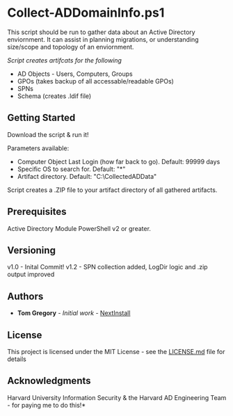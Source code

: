 # Collect-ADDomainInfo.ps1

This script should be run to gather data about an Active Directory enviornment. It can assist in planning migrations, or understanding size/scope and topology of an enviornment.

*Script creates artifcats for the following*
* AD Objects - Users, Computers, Groups
* GPOs (takes backup of all accessable/readable GPOs)
* SPNs
* Schema (creates .ldif file)

## Getting Started

Download the script & run it! 

Parameters available:
* Computer Object Last Login (how far back to go). Default: 99999 days
* Specific OS to search for. Default: "*"
* Artifact directory. Default: "C:\CollectedADData"

Script creates a .ZIP file to your artifact directory of all gathered artifacts.


## Prerequisites

Active Directory Module
PowerShell v2 or greater.

## Versioning

v1.0 - Inital Commit!
v1.2 - SPN collection added, LogDir logic and .zip output improved

## Authors

* **Tom Gregory** - *Initial work* - [NextInstall](https://github.com/NextInstall)

## License

This project is licensed under the MIT License - see the [LICENSE.md](LICENSE.md) file for details

## Acknowledgments

Harvard University Information Security & the Harvard AD Engineering Team - for paying me to do this!*
